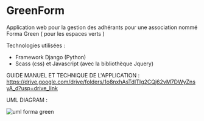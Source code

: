 # GreenForm

Application web pour la gestion des adhérants pour une association nommé Forma Green ( pour les espaces verts )

 Technologies utilisées : 
 - Framework Django (Python)
 - Scass (css) et Javascript (avec la bibliothèque Jquery)

GUIDE MANUEL ET TECHNIQUE DE L'APPLICATION : https://drive.google.com/drive/folders/1o8nxhAsTdITIg2CQj62vM7DWyZnsyA_d?usp=drive_link

UML DIAGRAM : 

![uml forma green](https://github.com/user-attachments/assets/22969e29-9768-4d72-bb9e-06c983b2a22e)
